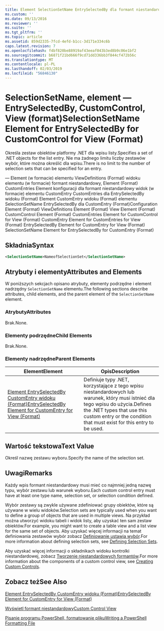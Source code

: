 ```yaml
---
title: Element SelectionSetName EntrySelectedBy dla formant niestandardowy dla widoku (Format) | Dokumentacja firmy Microsoft
ms.custom: ''
ms.date: 09/13/2016
ms.reviewer: ''
ms.suite: ''
ms.tgt_pltfrm: ''
ms.topic: article
ms.assetid: 859d2335-7fcd-4efd-b1cc-3d171e334c6b
caps.latest.revision: 7
ms.openlocfilehash: f4bf820be88919af43eeaf043b3ed8b9c06e1bf2
ms.sourcegitcommit: b6871f21bd666f9cd71dd336bb3f844cf472b56c
ms.translationtype: MT
ms.contentlocale: pl-PL
ms.lasthandoff: 02/03/2019
ms.locfileid: "56846130"
---
```

# <a name="selectionsetname-element-for-entryselectedby-for-customcontrol-for-view-format"></a><span data-ttu-id="15240-102">SelectionSetName, element — EntrySelectedBy, CustomControl, View (format)</span><span class="sxs-lookup"><span data-stu-id="15240-102">SelectionSetName Element for EntrySelectedBy for CustomControl for View (Format)</span></span>

<span data-ttu-id="15240-103">Określa zestaw obiektów platformy .NET dla wpisu listy.</span><span class="sxs-lookup"><span data-stu-id="15240-103">Specifies a set of .NET objects for the list entry.</span></span> <span data-ttu-id="15240-104">Nie ma żadnego limitu liczby zestawów wybór, które można określić dla wpisu.</span><span class="sxs-lookup"><span data-stu-id="15240-104">There is no limit to the number of selection sets that can be specified for an entry.</span></span>

<span data-ttu-id="15240-105">— Element (w formacie) elementu ViewDefinitions (Format) widoku elementu (w formacie) formant niestandardowy, Element (Format) CustomEntries Element konfiguracji dla formant niestandardowy widok (w formacie) elementu CustomEntry CustomEntries dla EntrySelectedBy widoku (Format) Element CustomEntry widoku (Format) elementu SelectionSetName EntrySelectedBy dla CustomEntry (Format)</span><span class="sxs-lookup"><span data-stu-id="15240-105">Configuration Element (Format) ViewDefinitions Element (Format) View Element (Format) CustomControl Element (Format) CustomEntries Element for CustomControl for View (Format) CustomEntry Element for CustomEntries for View (Format) EntrySelectedBy Element for CustomEntry for View (Format) SelectionSetName Element for EntrySelectedBy for CustomEntry (Format)</span></span>

## <a name="syntax"></a><span data-ttu-id="15240-106">Składnia</span><span class="sxs-lookup"><span data-stu-id="15240-106">Syntax</span></span>

```xml
<SelectionSetName>NameofSelectionSet</SelectionSetName>
```

## <a name="attributes-and-elements"></a><span data-ttu-id="15240-107">Atrybuty i elementy</span><span class="sxs-lookup"><span data-stu-id="15240-107">Attributes and Elements</span></span>

<span data-ttu-id="15240-108">W poniższych sekcjach opisano atrybuty, elementy podrzędne i element nadrzędny `SelectionSetName` elementu.</span><span class="sxs-lookup"><span data-stu-id="15240-108">The following sections describe attributes, child elements, and the parent element of the `SelectionSetName` element.</span></span>

### <a name="attributes"></a><span data-ttu-id="15240-109">Atrybuty</span><span class="sxs-lookup"><span data-stu-id="15240-109">Attributes</span></span>

<span data-ttu-id="15240-110">Brak.</span><span class="sxs-lookup"><span data-stu-id="15240-110">None.</span></span>

### <a name="child-elements"></a><span data-ttu-id="15240-111">Elementy podrzędne</span><span class="sxs-lookup"><span data-stu-id="15240-111">Child Elements</span></span>

<span data-ttu-id="15240-112">Brak.</span><span class="sxs-lookup"><span data-stu-id="15240-112">None.</span></span>

### <a name="parent-elements"></a><span data-ttu-id="15240-113">Elementy nadrzędne</span><span class="sxs-lookup"><span data-stu-id="15240-113">Parent Elements</span></span>

|<span data-ttu-id="15240-114">Element</span><span class="sxs-lookup"><span data-stu-id="15240-114">Element</span></span>|<span data-ttu-id="15240-115">Opis</span><span class="sxs-lookup"><span data-stu-id="15240-115">Description</span></span>|
|-------------|-----------------|
|[<span data-ttu-id="15240-116">Element EntrySelectedBy CustomEntry widoku (Format)</span><span class="sxs-lookup"><span data-stu-id="15240-116">EntrySelectedBy Element for CustomEntry for View (Format)</span></span>](./entryselectedby-element-for-customentry-for-customcontrol-for-view-format.md)|<span data-ttu-id="15240-117">Definiuje typy .NET, korzystające z tego wpisu niestandardowych lub warunek, który musi istnieć dla tego wpisu do użycia.</span><span class="sxs-lookup"><span data-stu-id="15240-117">Defines the .NET types that use this custom entry or the condition that must exist for this entry to be used.</span></span>|

## <a name="text-value"></a><span data-ttu-id="15240-118">Wartość tekstowa</span><span class="sxs-lookup"><span data-stu-id="15240-118">Text Value</span></span>

<span data-ttu-id="15240-119">Określ nazwę zestawu wyboru.</span><span class="sxs-lookup"><span data-stu-id="15240-119">Specify the name of the selection set.</span></span>

## <a name="remarks"></a><span data-ttu-id="15240-120">Uwagi</span><span class="sxs-lookup"><span data-stu-id="15240-120">Remarks</span></span>

<span data-ttu-id="15240-121">Każdy wpis formant niestandardowy musi mieć co najmniej jedną nazwę typu, wybór zestawu lub warunek wyboru.</span><span class="sxs-lookup"><span data-stu-id="15240-121">Each custom control entry must have at least one type name, selection set, or selection condition defined.</span></span>

<span data-ttu-id="15240-122">Wybór zestawy są zwykle używane zdefiniować grupy obiektów, które są używane w wielu widoków.</span><span class="sxs-lookup"><span data-stu-id="15240-122">Selection sets are typically used when you want to define a group of objects that are used in multiple views.</span></span> <span data-ttu-id="15240-123">Na przykład można utworzyć widoku tabeli i widok listy, aby uzyskać ten sam zestaw obiektów.</span><span class="sxs-lookup"><span data-stu-id="15240-123">For example, you might want to create a table view and a list view for the same set of objects.</span></span> <span data-ttu-id="15240-124">Aby uzyskać więcej informacji na temat definiowania zestawów wybór zobacz [Definiowanie ustawia wybór](./defining-selection-sets.md).</span><span class="sxs-lookup"><span data-stu-id="15240-124">For more information about defining selection sets, see [Defining Selection Sets](./defining-selection-sets.md).</span></span>

<span data-ttu-id="15240-125">Aby uzyskać więcej informacji o składnikach widoku kontrolki niestandardowej, zobacz [Tworzenie niestandardowych formantów](./creating-custom-controls.md).</span><span class="sxs-lookup"><span data-stu-id="15240-125">For more information about the components of a custom control view, see [Creating Custom Controls](./creating-custom-controls.md).</span></span>

## <a name="see-also"></a><span data-ttu-id="15240-126">Zobacz też</span><span class="sxs-lookup"><span data-stu-id="15240-126">See Also</span></span>

[<span data-ttu-id="15240-127">Element EntrySelectedBy CustomEntry widoku (Format)</span><span class="sxs-lookup"><span data-stu-id="15240-127">EntrySelectedBy Element for CustomEntry for View (Format)</span></span>](./entryselectedby-element-for-customentry-for-customcontrol-for-view-format.md)

[<span data-ttu-id="15240-128">Wyświetl formant niestandardowy</span><span class="sxs-lookup"><span data-stu-id="15240-128">Custom Control View</span></span>](./creating-custom-controls.md)

[<span data-ttu-id="15240-129">Pisanie programu PowerShell, formatowanie pliku</span><span class="sxs-lookup"><span data-stu-id="15240-129">Writing a PowerShell Formatting File</span></span>](./writing-a-powershell-formatting-file.md)
